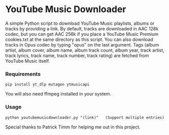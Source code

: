 # YouTube Music Downloader
A simple Python script to download YouTube Music playlists, albums or tracks by providing a link.
By default, tracks are downloaded in AAC 128k codec, but you can get AAC 256k if you place a YouTube Music Premium cookies.txt at the same directory as this script.
You can also download tracks in Opus codec by typing "opus" on the last argument.
Tags (album artist, album cover, album name, album track count, album year, track artist, track lyrics, track name, track number, track rating) are fetched from YouTube Music itself.

### Requirements
    pip install yt_dlp mutagen ytmusicapi
You will also need ffmpeg installed in your system.

### Usage
    python youtubemusicdownloader.py "(link)"   (Support multiple entries)

Special thanks to Patrick Timm for helping me out in this project.
